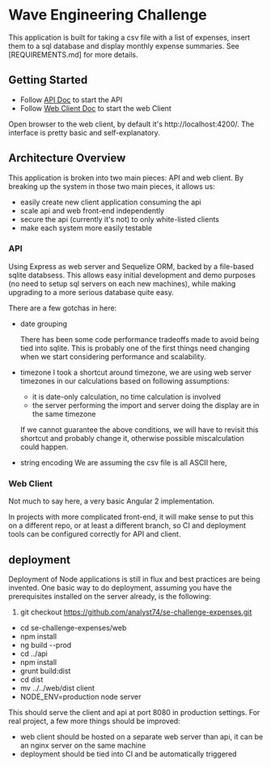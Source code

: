 # Wave Engineering Challenge

This application is built for taking a csv file with a list of expenses, insert them to a sql database and display monthly expense summaries.
See [REQUIREMENTS.md] for more details.

## Getting Started
- Follow [API Doc](api/README.md) to start the API
- Follow [Web Client Doc](web/README.md) to start the web Client

Open browser to the web client, by default it's http://localhost:4200/.
The interface is pretty basic and self-explanatory.

## Architecture Overview
This application is broken into two main pieces: API and web client. By breaking up the system in those two main pieces, it allows us:

- easily create new client application consuming the api
- scale api and web front-end independently
- secure the api (currently it's not) to only white-listed clients
- make each system more easily testable

### API
Using Express as web server and Sequelize ORM, backed by a file-based sqlite databsess. This allows easy initial development and demo purposes (no need to setup sql servers on each new machines), while making upgrading to a more serious database quite easy.

There are a few gotchas in here:

- date grouping

  There has been some code performance tradeoffs made to avoid being tied into sqlite. This is probably one of the first things need changing when we start considering performance and scalability.

- timezone
  I took a shortcut around timezone, we are using web server timezones in our calculations based on following assumptions:
  - it is date-only calculation, no time calculation is involved
  - the server performing the import and server doing the display are in the same timezone

  If we cannot guarantee the above conditions, we will have to revisit this shortcut and probably change it, otherwise possible miscalculation could happen.

- string encoding
  We are assuming the csv file is all ASCII here,

### Web Client
Not much to say here, a very basic Angular 2 implementation.

In projects with more complicated front-end, it will make sense to put this on a different repo, or at least a different branch, so CI and deployment tools can be configured correctly for API and client.

## deployment
Deployment of Node applications is still in flux and best practices are being invented. One basic way to do deployment, assuming you have the prerequisites installed on the server already, is the following:

1. git checkout https://github.com/analyst74/se-challenge-expenses.git
* cd se-challenge-expenses/web
* npm install
* ng build --prod
* cd ../api
* npm install
* grunt build:dist
* cd dist
* mv ../../web/dist client
* NODE_ENV=production node server

This should serve the client and api at port 8080 in production settings. For real project, a few more things should be improved:

- web client should be hosted on a separate web server than api, it can be an nginx server on the same machine
- deployment should be tied into CI and be automatically triggered

